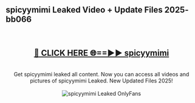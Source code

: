 <h2>spicyymimi Leaked Video + Update Files 2025- bb066</h2>
<br>
<div align="center">
<h2><a href="https://libra.edu.pl?spicyymimi" rel="nofollow">🔴 CLICK HERE 🌐==►► spicyymimi</a></h2>
<br>
Get spicyymimi leaked all content. Now you can access all videos and pictures of spicyymimi Leaked. New Updated Files 2025!
<br>
<br>
<a href="https://libra.edu.pl?spicyymimi" rel="nofollow" data-target="animated-image.originalLink"><img src="https://i.ibb.co.com/WyWwxjT/player-gif2.gif" alt="spicyymimi Leaked OnlyFans" style="max-width: 100%; display: inline-block;" data-target="animated-image.originalImage"></a>
</div>
<br>